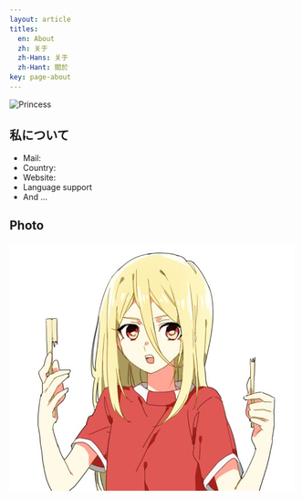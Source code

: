 ```yaml
---
layout: article
titles:
  en: About
  zh: 关于
  zh-Hans: 关于
  zh-Hant: 關於
key: page-about
---
```


![Princess](https://avatars1.githubusercontent.com/u/53628575?s=460&v=4.jpg)


## 私について

- Mail:
- Country:
- Website:
- Language support
- And ...

## Photo

![Princess](https://raw.githubusercontent.com/PrincessIT/PrincessIT.github.io/master/P/10.JPG)
